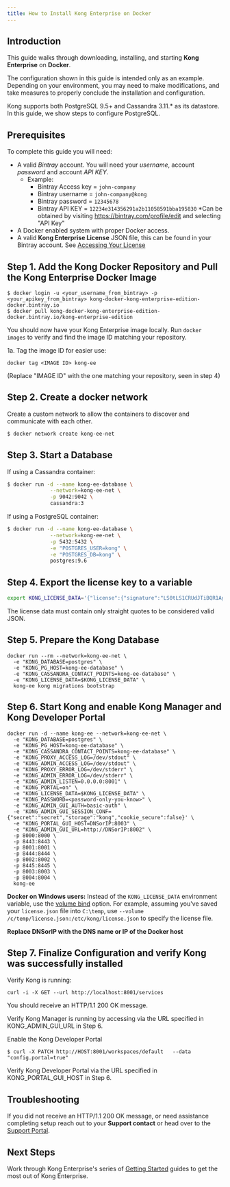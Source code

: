 ```yaml
---
title: How to Install Kong Enterprise on Docker
---
```


## Introduction

This guide walks through downloading, installing, and starting **Kong Enterprise** on **Docker**.

The configuration shown in this guide is intended only as an example. Depending on your
environment, you may need to make modifications, and take measures to properly conclude
the installation and configuration.

Kong supports both PostgreSQL 9.5+ and Cassandra 3.11.* as its datastore.  In this guide, we
show steps to configure PostgreSQL.


## Prerequisites

To complete this guide you will need:

* A valid *Bintray* account. You will need your *username*, account *password* and account *API KEY*.
    * Example:
        * Bintray Access key = `john-company`
        * Bintray username = `john-company@kong`
        * Bintray password = `12345678`
        * Bintray API KEY = `12234e314356291a2b11058591bba195830`
            *Can be obtained by visiting https://bintray.com/profile/edit and selecting "API Key"
* A Docker enabled system with proper Docker access.
* A valid **Kong Enterprise License** JSON file, this can be found in your Bintray account. See [Accessing Your License](/enterprise/latest/deployment/access-license)

## Step 1. Add the Kong Docker Repository and Pull the Kong Enterprise Docker Image
   
   ```
   $ docker login -u <your_username_from_bintray> -p <your_apikey_from_bintray> kong-docker-kong-enterprise-edition-docker.bintray.io
 $ docker pull kong-docker-kong-enterprise-edition-docker.bintray.io/kong-enterprise-edition
   ```
You should now have your Kong Enterprise image locally. Run `docker images` to verify and find the image ID matching your repository.
   
1a. Tag the image ID for easier use:
   ```
   docker tag <IMAGE ID> kong-ee
   ```
   (Replace "IMAGE ID" with the one matching your repository, seen in step 4)
   
## Step 2. Create a docker network

Create a custom network to allow the containers to discover and communicate with each other. 

   ```bash
   $ docker network create kong-ee-net
   ```

## Step 3. Start a Database

If using a Cassandra container:

   ```bash
   $ docker run -d --name kong-ee-database \
                 --network=kong-ee-net \
                 -p 9042:9042 \
                 cassandra:3
   ```

   If using a PostgreSQL container:

   ```bash
   $ docker run -d --name kong-ee-database \
                 --network=kong-ee-net \
                 -p 5432:5432 \
                 -e "POSTGRES_USER=kong" \
                 -e "POSTGRES_DB=kong" \
                 postgres:9.6
   ```

## Step 4. Export the license key to a variable

   ```sh
   export KONG_LICENSE_DATA='{"license":{"signature":"LS0tLS1CRUdJTiBQR1AgTUVTU0FHRS0tLS0tClZlcnNpb246IEdudVBHIHYyCgpvd0did012TXdDSFdzMTVuUWw3dHhLK01wOTJTR0tLWVc3UU16WTBTVTVNc2toSVREWk1OTFEzVExJek1MY3dTCjA0ek1UVk1OREEwc2pRM04wOHpNalZKVHpOTE1EWk9TVTFLTXpRMVRVNHpTRXMzTjA0d056VXdUTytKWUdNUTQKR05oWW1VQ21NWEJ4Q3NDc3lMQmorTVBmOFhyWmZkNkNqVnJidmkyLzZ6THhzcitBclZtcFZWdnN1K1NiKzFhbgozcjNCeUxCZzdZOVdFL2FYQXJ0NG5lcmVpa2tZS1ozMlNlbGQvMm5iYkRzcmdlWFQzek1BQUE9PQo9b1VnSgotLS0tLUVORCBQR1AgTUVTU0FHRS0tLS0tCg=","payload":{"customer":"Test Company Inc","license_creation_date":"2017-11-08","product_subscription":"Kong Enterprise","admin_seats":"5","support_plan":"None","license_expiration_date":"2017-11-10","license_key":"00141000017ODj3AAG_a1V41000004wT0OEAU"},"version":1}}'
   ```

The license data must contain only straight quotes to be considered valid JSON.

## Step 5. Prepare the Kong Database

   ```
   docker run --rm --network=kong-ee-net \
     -e "KONG_DATABASE=postgres" \
     -e "KONG_PG_HOST=kong-ee-database" \
     -e "KONG_CASSANDRA_CONTACT_POINTS=kong-ee-database" \
     -e "KONG_LICENSE_DATA=$KONG_LICENSE_DATA" \
     kong-ee kong migrations bootstrap
   ```

## Step 6. Start Kong and enable Kong Manager and Kong Developer Portal

   ```
   docker run -d --name kong-ee --network=kong-ee-net \
     -e "KONG_DATABASE=postgres" \
     -e "KONG_PG_HOST=kong-ee-database" \
     -e "KONG_CASSANDRA_CONTACT_POINTS=kong-ee-database" \
     -e "KONG_PROXY_ACCESS_LOG=/dev/stdout" \
     -e "KONG_ADMIN_ACCESS_LOG=/dev/stdout" \
     -e "KONG_PROXY_ERROR_LOG=/dev/stderr" \
     -e "KONG_ADMIN_ERROR_LOG=/dev/stderr" \
     -e "KONG_ADMIN_LISTEN=0.0.0.0:8001" \
     -e "KONG_PORTAL=on" \
     -e "KONG_LICENSE_DATA=$KONG_LICENSE_DATA" \
     -e "KONG_PASSWORD=<password-only-you-know>" \
     -e "KONG_ADMIN_GUI_AUTH=basic-auth" \
     -e 'KONG_ADMIN_GUI_SESSION_CONF={"secret":"secret","storage":"kong","cookie_secure":false}' \
     -e "KONG_PORTAL_GUI_HOST=DNSorIP:8003" \
     -e "KONG_ADMIN_GUI_URL=http://DNSorIP:8002" \
     -p 8000:8000 \
     -p 8443:8443 \
     -p 8001:8001 \
     -p 8444:8444 \
     -p 8002:8002 \
     -p 8445:8445 \
     -p 8003:8003 \
     -p 8004:8004 \
     kong-ee
   ```
  
   **Docker on Windows users:** Instead of the `KONG_LICENSE_DATA` environment variable, use the [volume bind](https://docs.docker.com/engine/reference/commandline/run/#options) option. For example, assuming you've saved your `license.json` file into `C:\temp`, use `--volume /c/temp/license.json:/etc/kong/license.json` to specify the license file.
   
   **Replace DNSorIP with the DNS name or IP of the Docker host**

## Step 7. Finalize Configuration and verify Kong was successfully installed
    
   Verify Kong is running:
   
   ```
   curl -i -X GET --url http://localhost:8001/services
   ```
   You should receive an HTTP/1.1 200 OK message.
      
   Verify Kong Manager is running by accessing via the URL specified in KONG_ADMIN_GUI_URL in Step 6.
   
   Enable the Kong Developer Portal
   ```
   $ curl -X PATCH http://HOST:8001/workspaces/default   --data "config.portal=true"
   ```
   Verify Kong Developer Portal via the URL specified in KONG_PORTAL_GUI_HOST in Step 6.
   

## Troubleshooting

If you did not receive an HTTP/1.1 200 OK message, or need assistance completing
setup reach out to your **Support contact** or head over to the
[Support Portal](https://support.konghq.com/support/s/).


## Next Steps

Work through Kong Enterprise's series of 
[Getting Started](/enterprise/latest/getting-started) guides to get the most
out of Kong Enterprise.
   
